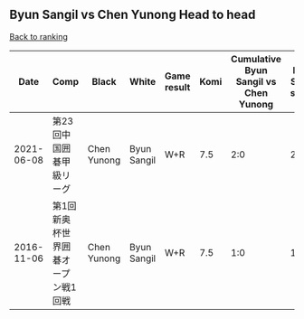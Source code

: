 ## Byun Sangil vs Chen Yunong Head to head

[Back to ranking](../../index.md)




| **Date** | **Comp** | **Black** | **White** | **Game result** | **Komi** | **Cumulative Byun Sangil vs Chen Yunong** | **Byun Sangil streak** | **Chen Yunong streak** | 
| --- | --- | --- | --- | --- | --- | --- | --- | --- |
| 2021-06-08 | 第23回中国囲碁甲級リーグ | Chen Yunong | Byun Sangil | W+R | 7.5 | 2:0 | 2 | 0 | 
| 2016-11-06 | 第1回新奥杯世界囲碁オープン戦1回戦 | Chen Yunong | Byun Sangil | W+R | 7.5 | 1:0 | 1 | 0 |




